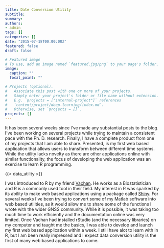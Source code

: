 ```yaml
---
title: Date Conversion Utility
subtitle: 
summary: 
authors:
- admin
tags: []
categories: []
date: "2015-07-18T00:00:00Z" 
featured: false
draft: false

# Featured image
# To use, add an image named `featured.jpg/png` to your page's folder. 
image:
  caption: ""
  focal_point: ""

# Projects (optional).
#   Associate this post with one or more of your projects.
#   Simply enter your project's folder or file name without extension.
#   E.g. `projects = ["internal-project"]` references 
#   `content/project/deep-learning/index.md`.
#   Otherwise, set `projects = []`.
projects: []
---
```


It has been several weeks since I've made any substantial posts to the blog. I've been working on several projects while trying to maintain a consistent pace with the Ph. D. research. Finally, I have a complete product from one of my projects that I am able to share. Presented, is my first web based application that allows users to transform between different time systems. While the utility lacks novelty as there are other applications online with similar functionality, the focus of developing the web application was an exercise to learn R programming.

{{< data_utility >}}

I was introduced to R by my friend [Vachan](https://www.linkedin.com/in/vachan-misir-75aa2821/).  He works as a Biostatistician and R is a commonly used tool in their field. My interest in R was sparked by its ability to make web based applications using a package called [Shiny](http://shiny.rstudio.com/). For several weeks I've been trying to convert some of my Matlab software into web based utilities, as it would allow me to share some of the functions I wrote with the wider GNSS community. While it is possible, it was taking too much time to work efficiently and the documentation online was very limited. Once Vachan had installed rStudio (and the necessary libraries) on my computer and taught me the basics, I was able to develop and launch my first web based application within a week. I still have alot to learn with in R, but I am been really impressed and I expect data conversion utility is the first of many web based applications to come.